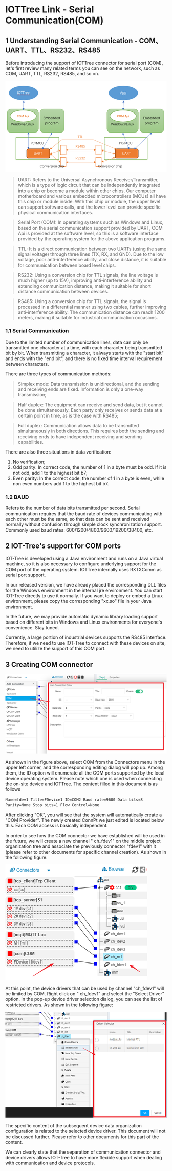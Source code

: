 IOTTree Link - Serial Communication(COM)
==

## 1 Understanding Serial Communication - COM、UART、TTL、RS232、RS485

Before introducing the support of IOTTree connector for serial port (COM), let's first review many related terms you can
see on the network, such as COM, UART, TTL, RS232, RS485, and so on.


<img src="../img/conn/com01.png">



> UART: Refers to the Universal Asynchronous Receiver/Transmitter, which is a type of logic circuit that can be
> independently integrated into a chip or become a module within other chips. Our computer motherboard and various
> embedded microcontrollers (MCUs) all have this chip or module inside. With this chip or module, the upper level can
> support software calls, and the lower level can provide specific physical communication interfaces.

> Serial Port (COM): In operating systems such as Windows and Linux, based on the serial communication support provided
> by UART, COM Api is provided at the software level, so this is a software interface provided by the operating system for
> the above application programs.

> TTL: It is a direct communication between two UARTs (using the same signal voltage) through three lines (TX, RX, and
> GND). Due to the low voltage, poor anti-interference ability, and close distance, it is suitable for communication
> between board level chips.

> RS232: Using a conversion chip for TTL signals, the line voltage is much higher (up to 15V), improving
> anti-interference ability and extending communication distance, making it suitable for short distance communication
> between devices.

> RS485: Using a conversion chip for TTL signals, the signal is processed in a differential manner using two cables,
> further improving anti-interference ability. The communication distance can reach 1200 meters, making it suitable for
> industrial communication occasions.

### 1.1 Serial Communication

Due to the limited number of communication lines, data can only be transmitted one character at a time, with each
character being transmitted bit by bit. When transmitting a character, it always starts with the "start bit" and ends
with the "end bit", and there is no fixed time interval requirement between characters.

There are three types of communication methods:

> Simplex mode: Data transmission is unidirectional, and the sending and receiving ends are fixed. Information is only a
> one-way transmission;

> Half duplex: The equipment can receive and send data, but it cannot be done simultaneously. Each party only receives
> or sends data at a certain point in time, as is the case with RS485;

> Full duplex: Communication allows data to be transmitted simultaneously in both directions. This requires both the
> sending and receiving ends to have independent receiving and sending capabilities.

There are also three situations in data verification:

1) No verification;
2) Odd parity: In correct code, the number of 1 in a byte must be odd. If it is not odd, add 1 to the highest bit b7;
3) Even parity: In the correct code, the number of 1 in a byte is even, while non even numbers add 1 to the highest bit
   b7.

### 1.2 BAUD

Refers to the number of data bits transmitted per second. Serial communication requires that the baud rate of devices
communicating with each other must be the same, so that data can be sent and received normally without confusion through
simple clock synchronization support. Commonly used baud rates: 600/1200/4800/9600/19200/38400, etc.

## 2 IOT-Tree's support for COM ports

IOT-Tree is developed using a Java environment and runs on a Java virtual machine, so it is also necessary to configure
underlying support for the COM port of the operating system. IOTTree internally uses RXTXComm as serial port support.

In our released version, we have already placed the corresponding DLL files for the Windows environment in the internal
jre environment. You can start IOT-Tree directly to use it normally. If you want to deploy or embed a Linux environment,
please copy the corresponding "xx.so" file in your Java environment.

In the future, we may provide automatic dynamic library loading support based on different bits in Windows and Linux
environments for everyone's convenience. Stay tuned.

Currently, a large portion of industrial devices supports the RS485 interface. Therefore, if we need to use IOT-Tree to
connect with these devices on site, we need to utilize the support of this COM port.

## 3 Creating COM connector

<img src="../img/conn/com02.png">



As shown in the figure above, select COM from the Connectors menu in the upper left corner, and the corresponding
editing dialog will pop up. Among them, the ID option will enumerate all the COM ports supported by the local device
operating system. Please note which one is used when connecting the on-site device and IOTTree. The content filled in
this document is as follows

`
Name=fdev1 Title=FDevice1 ID=COM2 Baud rate=9600
Data bits=8 Parity=None Stop bits=1 Flow Control=None
`

After clicking "OK", you will see that the system will automatically create a "COM Provider". The newly created ConnPt
we just edited is located below this. Each COM access is basically independent.

In order to see how the COM connector we have established will be used in the future, we will create a new channel "
ch_fdev1" on the middle project organization tree and associate the previously connector "fdev1" with it (please refer
to other documents for specific channel creation). As shown in the following figure:


<img src="../img/conn/com03.png">



At this point, the device drivers that can be used by channel "ch_fdev1" will be limited by COM. Right click on "
ch_fdev1" and select the "Select Driver" option. In the pop-up device driver selection dialog, you can see the list of
restricted drivers. As shown in the following figure:


<img src="../img/conn/com04.png">



The specific content of the subsequent device data organization configuration is related to the selected device driver.
This document will not be discussed further. Please refer to other documents for this part of the content.

We can clearly state that the separation of communication connector and device drivers allows IOT-Tree to have more
flexible support when dealing with communication and device protocols.


